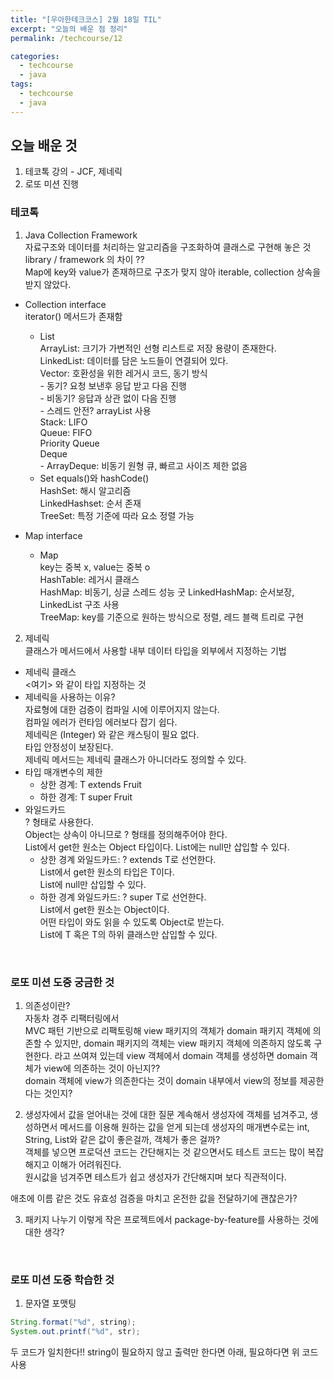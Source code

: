 ```yaml
---
title: "[우아한테크코스] 2월 18일 TIL"
excerpt: "오늘의 배운 점 정리"
permalink: /techcourse/12

categories:
  - techcourse
  - java
tags:
  - techcourse
  - java
---
```


## 오늘 배운 것
1. 테코톡 강의 - JCF, 제네릭  
2. 로또 미션 진행

### 테코톡
1. Java Collection Framework  
자료구조와 데이터를 처리하는 알고리즘을 구조화하여 클래스로 구현해 놓은 것  
library / framework 의 차이  ??  
Map에 key와 value가 존재하므로 구조가 맞지 않아 iterable, collection 상속을 받지 않았다.  
- Collection interface  
iterator() 메서드가 존재함  
    - List  
        ArrayList: 크기가 가변적인 선형 리스트로 저장 용량이 존재한다.  
        LinkedList: 데이터를 담은 노드들이 연결되어 있다.  
        Vector: 호환성을 위한 레거시 코드, 동기 방식  
            - 동기? 요청 보낸후 응답 받고 다음 진행  
            - 비동기? 응답과 상관 없이 다음 진행  
            - 스레드 안전? arrayList 사용  
        Stack: LIFO  
        Queue: FIFO  
        Priority Queue  
        Deque  
            - ArrayDeque: 비동기 원형 큐, 빠르고 사이즈 제한 없음  
    - Set
        equals()와 hashCode()  
        HashSet: 해시 알고리즘  
        LinkedHashset: 순서 존재  
        TreeSet: 특정 기준에 따라 요소 정렬 가능  

- Map interface
    - Map  
        key는 중복 x, value는 중복 o  
        HashTable: 레거시 클래스  
        HashMap: 비동기, 싱글 스레드 성능 굿
        LinkedHashMap: 순서보장, LinkedList 구조 사용  
        TreeMap: key를 기준으로 원하는 방식으로 정렬, 레드 블랙 트리로 구현  


2. 제네릭  
클래스가 메서드에서 사용할 내부 데이터 타입을 외부에서 지정하는 기법  
- 제네릭 클래스  
<여기> 와 같이 타입 지정하는 것  
- 제네릭을 사용하는 이유?  
자료형에 대한 검증이 컴파일 시에 이루어지지 않는다.  
컴파일 에러가 런타임 에러보다 잡기 쉽다.  
제네릭은 (Integer) 와 같은 캐스팅이 필요 없다.  
타입 안정성이 보장된다.  
제네릭 메서드는 제네릭 클래스가 아니더라도 정의할 수 있다.  
- 타입 매개변수의 제한  
    - 상한 경계: T extends Fruit  
    - 하한 경계: T super Fruit  
- 와일드카드  
? 형태로 사용한다.  
Object는 상속이 아니므로 ? 형태를 정의해주어야 한다.  
List<?>에서 get한 원소는 Object 타입이다.  
List<?>에는 null만 삽입할 수 있다.  
    - 상한 경계 와일드카드: ? extends T로 선언한다.  
    List에서 get한 원소의 타입은 T이다.  
    List에 null만 삽입할 수 있다.  
    - 하한 경계 와일드카드: ? super T로 선언한다.  
    List에서 get한 원소는 Object이다.  
    어떤 타입이 와도 읽을 수 있도록 Object로 받는다.  
    List에 T 혹은 T의 하위 클래스만 삽입할 수 있다.  
<br>

### 로또 미션 도중 궁금한 것 
1. 의존성이란?  
자동차 경주 리팩터링에서  
MVC 패턴 기반으로 리팩토링해 view 패키지의 객체가 domain 패키지 객체에 의존할 수 있지만, domain 패키지의 객체는 view 패키지 객체에 의존하지 않도록 구현한다.
라고 쓰여져 있는데 view 객체에서 domain 객체를 생성하면 domain 객체가 view에 의존하는 것이 아닌지??  
domain 객체에 view가 의존한다는 것이 domain 내부에서 view의 정보를 제공한다는 것인지?  

2. 생성자에서 값을 얻어내는 것에 대한 질문
계속해서 생성자에 객체를 넘겨주고, 생성하면서 메서드를 이용해 원하는 값을 얻게 되는데 생성자의 매개변수로는 int, String, List와 같은 값이 좋은걸까, 객체가 좋은 걸까?  
객체를 넣으면 프로덕션 코드는 간단해지는 것 같으면서도 테스트 코드는 많이 복잡해지고 이해가 어려워진다.  
원시값을 넘겨주면 테스트가 쉽고 생성자가 간단해지며 보다 직관적이다.  

애초에 이름 같은 것도 유효성 검증을 마치고 온전한 값을 전달하기에 괜찮은가?

3. 패키지 나누기
이렇게 작은 프로젝트에서 package-by-feature를 사용하는 것에 대한 생각?

<br>

### 로또 미션 도중 학습한 것
1. 문자열 포맷팅
```java
String.format("%d", string);
System.out.printf("%d", str);
```  
두 코드가 일치한다!! string이 필요하지 않고 출력만 한다면 아래, 필요하다면 위 코드 사용  